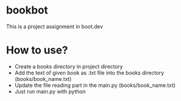 # bookbot
This is a project assignment in boot.dev

# How to use?
* Create a books directory in project directory
* Add the text of given book as .txt file into the books directory (books/book_name.txt)
* Update the file reading part in the main.py (books/book_name.txt)
* Just run main.py with python
